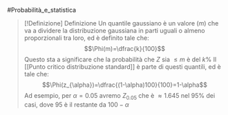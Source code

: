 #Probabilità_e_statistica 

>[!Definizione]  Definizione
>Un quantile gaussiano è un valore ($m$) che va a dividere la distribuzione gaussiana in parti uguali o almeno proporzionali tra loro, ed è definito tale che:
>$$\Phi(m)=\dfrac{k}{100}$$
>Questo sta a significare che la probabilità che $Z$ sia $\leq m$ è del $k\%$
>Il [[Punto critico distribuzione standard]] è parte di questi quantili, ed è tale che:
>$$\Phi(z_{\alpha})=\dfrac{(1-\alpha)100}{100}=1-\alpha$$
>Ad esempio, per $\alpha=0.05$ avremo $Z_{0.05}$ che è $\approx 1.645$ nel 95% dei casi, dove 95 è il restante da $100-\alpha$



